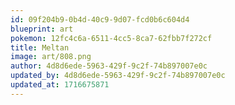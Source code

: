 ```yaml
---
id: 09f204b9-0b4d-40c9-9d07-fcd0b6c604d4
blueprint: art
pokemon: 12fc4c6a-6511-4cc5-8ca7-62fbb7f272cf
title: Meltan
image: art/808.png
author: 4d8d6ede-5963-429f-9c2f-74b897007e0c
updated_by: 4d8d6ede-5963-429f-9c2f-74b897007e0c
updated_at: 1716675871
---
```

